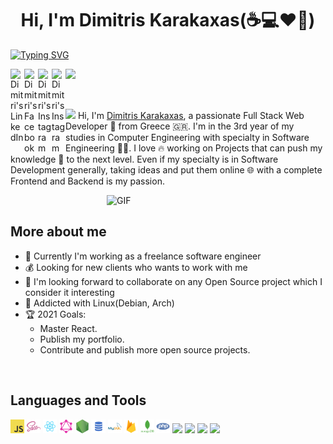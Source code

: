 <h1 align="center">Hi, I'm Dimitris Karakaxas(☕💻❤️‍🔥)</h1>

<!-- Typing SVG by dimitriskarakaxas -->

[![Typing SVG](https://readme-typing-svg.herokuapp.com?color=3D87F7&size=24&center=true&width=825&lines=Full-stack+web+developer;With+passion+to+create+next+level+apps;Always+learning+something+new)](https://git.io/typing-svg)

<a href="https://www.linkedin.com/in/dimitris-karakaxas-7abbba211/">
  <img align="left" alt="Dimitri's LinkedIn" width="22px" src="https://raw.githubusercontent.com/peterthehan/peterthehan/master/assets/linkedin.svg" />
</a>
<a href="https://www.facebook.com/profile.php?id=100013380916365">
  <img align="left" alt="Dimitri's Facebook" width="22px" src="https://raw.githubusercontent.com/peterthehan/peterthehan/master/assets/facebook.svg" />
</a>
<a href="https://www.instagram.com/dimitris_krkxs/">
  <img align="left" alt="Dimitri's Instagram" width="22px" src="https://upload.wikimedia.org/wikipedia/commons/thumb/9/96/Instagram.svg/1200px-Instagram.svg.png" />
</a>
<a href="https://wa.link/ti9r4f">
  <img align="left" alt="Dimitri's Instagram" width="22px" src="https://upload.wikimedia.org/wikipedia/commons/thumb/6/6b/WhatsApp.svg/479px-WhatsApp.svg.png" />
</a>

![](https://visitor-badge.glitch.me/badge?page_id=dimitriskarakaxas.dimitriskarakaxas)

<br>

<!-- Intro section -->

<img src="https://media.giphy.com/media/hvRJCLFzcasrR4ia7z/giphy.gif" width="23px"/> Hi, I'm [Dimitris Karakaxas](https://github.com/dimitriskarakaxas), a passionate Full Stack Web Developer 🤩 from Greece 🇬🇷. I'm in the 3rd year of my studies in Computer Engineering with specialty in Software Engineering 👨‍💻.
I love 🔥 working on Projects that can push my knowledge 🤯 to the next level. Even if my specialty is in Software Development generally, taking ideas and put them online 🌐 with a complete Frontend and Backend is my passion.

<!-- Floating img -->

<img align="right" alt="GIF" src="https://github.com/abhisheknaiidu/abhisheknaiidu/blob/master/code.gif?raw=true" width="350">

<br>

## More about me

- 💪 Currently I'm working as a freelance software engineer
- 💰 Looking for new clients who wants to work with me
- 🤲 I'm looking forward to collaborate on any Open Source project which I consider it interesting
- 💉 Addicted with Linux(Debian, Arch)
- 🏆 2021 Goals:
  - Master React.
  - Publish my portfolio.
  - Contribute and publish more open source projects.

<br>

## Languages and Tools

<code><img height="22" src="https://raw.githubusercontent.com/github/explore/80688e429a7d4ef2fca1e82350fe8e3517d3494d/topics/javascript/javascript.png"></code>
<code><img height="22" src="https://raw.githubusercontent.com/github/explore/80688e429a7d4ef2fca1e82350fe8e3517d3494d/topics/sass/sass.png"></code>
<code><img height="22" src="https://raw.githubusercontent.com/github/explore/80688e429a7d4ef2fca1e82350fe8e3517d3494d/topics/react/react.png"></code>
<code><img height="22" src="https://raw.githubusercontent.com/github/explore/80688e429a7d4ef2fca1e82350fe8e3517d3494d/topics/graphql/graphql.png"></code>
<code><img height="22" src="https://raw.githubusercontent.com/github/explore/80688e429a7d4ef2fca1e82350fe8e3517d3494d/topics/nodejs/nodejs.png"></code>
<code><img height="22" src="https://raw.githubusercontent.com/github/explore/80688e429a7d4ef2fca1e82350fe8e3517d3494d/topics/sql/sql.png"></code>
<code><img height="22" src="https://github.com/devicons/devicon/blob/master/icons/mysql/mysql-original-wordmark.svg"></code>
<code><img height="22" src="https://raw.githubusercontent.com/github/explore/80688e429a7d4ef2fca1e82350fe8e3517d3494d/topics/firebase/firebase.png"></code>
<code><img height="22" src="https://github.com/devicons/devicon/blob/master/icons/mongodb/mongodb-plain-wordmark.svg"></code>
<code><img height="22" src="https://github.com/devicons/devicon/blob/master/icons/php/php-plain.svg"></code>
<code><img height="22" src="https://upload.wikimedia.org/wikipedia/commons/thumb/3/3f/Git_icon.svg/1024px-Git_icon.svg.png"></code>
<code><img height="22" src="https://image.flaticon.com/icons/png/512/518/518713.png"></code>
<code><img height="22" src="https://e7.pngegg.com/pngimages/330/276/png-clipart-bash-shell-script-bourne-shell-scripting-language-unix-shell-shell-rectangle-logo.png"></code>
<code><img height="22" src="https://upload.wikimedia.org/wikipedia/commons/thumb/9/9a/Visual_Studio_Code_1.35_icon.svg/1024px-Visual_Studio_Code_1.35_icon.svg.png"></code>
